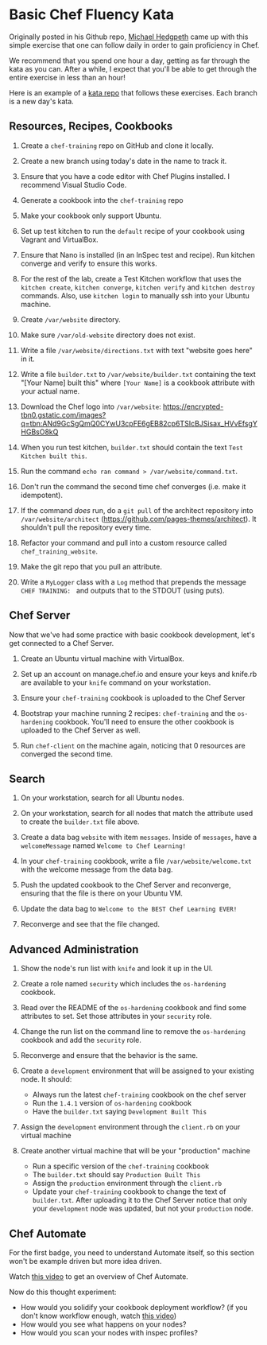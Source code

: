 # Basic Chef Fluency Kata
Originally posted in his Github repo, [Michael Hedgpeth](https://github.com/mhedgpeth/chef-by-example/blob/master/basic-chef-fluency.md) came up with this simple exercise that one can follow daily in order to gain proficiency in Chef. 

We recommend that you spend one hour a day, getting as far through the kata as you can. After a while, I expect that you'll be able to get through the entire exercise in less than an hour!

Here is an example of a [kata repo](https://github.com/anniehedgpeth/chefkata) that follows these exercises. Each branch is a new day's kata.

## Resources, Recipes, Cookbooks
1. Create a `chef-training` repo on GitHub and clone it locally.

1. Create a new branch using today's date in the name to track it.
1. Ensure that you have a code editor with Chef Plugins installed. I recommend Visual Studio Code.
1. Generate a cookbook into the `chef-training` repo
1. Make your cookbook only support Ubuntu.
1. Set up test kitchen to run the `default` recipe of your cookbook using Vagrant and VirtualBox.
1. Ensure that Nano is installed (in an InSpec test and recipe). Run kitchen converge and verify to ensure this works.
1. For the rest of the lab, create a Test Kitchen workflow that uses the `kitchen create`, `kitchen converge`, `kitchen verify` and `kitchen destroy` commands. Also, use `kitchen login` to manually ssh into your Ubuntu machine.
1. Create `/var/website` directory.
1. Make sure `/var/old-website` directory does not exist.
1. Write a file `/var/website/directions.txt` with text "website goes here" in it.
1. Write a file `builder.txt` to `/var/website/builder.txt` containing the text "[Your Name] built this" where `[Your Name]` is a cookbook attribute with your actual name.
1. Download the Chef logo into `/var/website`: https://encrypted-tbn0.gstatic.com/images?q=tbn:ANd9GcSgQmQ0CYwU3cpFE6gEB82cp6TSIcBJSisax_HVvEfsgYHGBsO8kQ
1. When you run test kitchen, `builder.txt` should contain the text `Test Kitchen built this`.
1. Run the command `echo ran command > /var/website/command.txt`.
1. Don't run the command the second time chef converges (i.e. make it idempotent).
1. If the command *does* run, do a `git pull` of the architect repository into `/var/website/architect` (https://github.com/pages-themes/architect). It shouldn't pull the repository every time.
1. Refactor your command and pull into a custom resource called `chef_training_website`.
1. Make the git repo that you pull an attribute.
1. Write a `MyLogger` class with a `Log` method that prepends the message `CHEF TRAINING: ` and outputs that to the STDOUT (using puts).

## Chef Server
Now that we've had some practice with basic cookbook development, let's get connected to a Chef Server.

1. Create an Ubuntu virtual machine with VirtualBox.

1. Set up an account on manage.chef.io and ensure your keys and knife.rb are available to your `knife` command on your workstation.
1. Ensure your `chef-training` cookbook is uploaded to the Chef Server
1. Bootstrap your machine running 2 recipes: `chef-training` and the `os-hardening` cookbook. You'll need to ensure the other cookbook is uploaded to the Chef Server as well.
1. Run `chef-client` on the machine again, noticing that 0 resources are converged the second time.

## Search
1. On your workstation, search for all Ubuntu nodes.

1. On your workstation, search for all nodes that match the attribute used to create the `builder.txt` file above.
1. Create a data bag `website` with item `messages`. Inside of `messages`, have a `welcomeMessage` named `Welcome to Chef Learning!`
1. In your `chef-training` cookbook, write a file `/var/website/welcome.txt` with the welcome message from the data bag.
1. Push the updated cookbook to the Chef Server and reconverge, ensuring that the file is there on your Ubuntu VM.
1. Update the data bag to `Welcome to the BEST Chef Learning EVER!`
1. Reconverge and see that the file changed.

## Advanced Administration
1. Show the node's run list with `knife` and look it up in the UI.

1. Create a role named `security` which includes the `os-hardening` cookbook.
1. Read over the README of the `os-hardening` cookbook and find some attributes to set. Set those attributes in your `security` role.
1. Change the run list on the command line to remove the `os-hardening` cookbook and add the `security` role.
1. Reconverge and ensure that the behavior is the same.
1. Create a `development` environment that will be assigned to your existing node. It should:
   - Always run the latest `chef-training` cookbook on the chef server
   - Run the `1.4.1` version of `os-hardening` cookbook
   - Have the `builder.txt` saying `Development Built This`
1. Assign the `development` environment through the `client.rb` on your virtual machine
1. Create another virtual machine that will be your "production" machine
   - Run a specific version of the `chef-training` cookbook
   - The `builder.txt` should say `Production Built This`
   - Assign the `production` environment through the `client.rb`
   - Update your `chef-training` cookbook to change the text of `builder.txt`. After uploading it to the Chef Server notice that only your `development` node was updated, but not your `production` node.

## Chef Automate

For the first badge, you need to understand Automate itself, so this section won't be example driven but more idea driven.

Watch [this video](https://www.youtube.com/watch?v=ldY7KEOxCkM&index=1&list=PL11cZfNdwNyOPa_kLgCX0wDW3O00Sjydx) to get an overview of Chef Automate.

Now do this thought experiment:
* How would you solidify your cookbook deployment workflow? (if you don't know workflow enough, watch [this video](https://www.youtube.com/watch?v=OdoGu31EBU0))
* How would you see what happens on your nodes?
* How would you scan your nodes with inspec profiles?